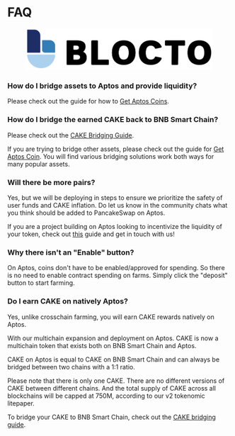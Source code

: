 # FAQ

<figure><img src="../../../.gitbook/assets/image (3) (1) (3).png" alt=""><figcaption></figcaption></figure>

### **How do I bridge assets to Aptos and provide liquidity?**

Please check out the guide for how to [Get Aptos Coins](../../../readme/get-started-aptos/aptos-coin-guide.md).

### How do I bridge the earned CAKE back to BNB Smart Chain?

Please check out the [CAKE Bridging Guide](../../../readme/get-started-aptos/cake-bridging-guide.md).

If you are trying to bridge other assets, please check out the guide for [Get Aptos Coin](../../../readme/get-started-aptos/aptos-coin-guide.md). You will find various bridging solutions work both ways for many popular assets.

### **Will there be more pairs?**

Yes, but we will be deploying in steps to ensure we prioritize the safety of user funds and CAKE inflation. Do let us know in the community chats what you think should be added to PancakeSwap on Aptos.&#x20;

If you are a project building on Aptos looking to incentivize the liquidity of your token, check out [this](../../../multichain/aptos-deployment.md) guide and get in touch with us!

### Why there isn't an "Enable" button?

On Aptos, coins don't have to be enabled/approved for spending. So there is no need to enable contract spending on farms. Simply click the "deposit" button to start farming.

### Do I earn CAKE on natively Aptos?&#x20;

Yes, unlike crosschain farming, you will earn CAKE rewards natively on Aptos.&#x20;

With our multichain expansion and deployment on Aptos. CAKE is now a multichain token that exists both on BNB Smart Chain and Aptos.&#x20;

CAKE on Aptos is equal to CAKE on BNB Smart Chain and can always be bridged between two chains with a 1:1 ratio.&#x20;

Please note that there is only one CAKE. There are no different versions of CAKE between different chains. And the total supply of CAKE across all blockchains will be capped at 750M, according to our v2 tokenomic litepaper.

To bridge your CAKE to BNB Smart Chain, check out the [CAKE bridging guide](../../../readme/get-started-aptos/cake-bridging-guide.md).
